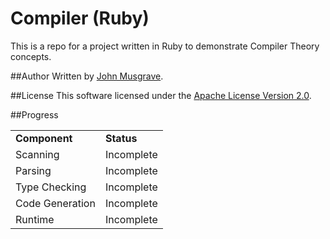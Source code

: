 Compiler (Ruby)
========
This is a repo for a project written in Ruby to demonstrate Compiler Theory concepts.

##Author
Written by [John Musgrave](http://johnmusgrave.com).

##License
This software licensed under the
[Apache License Version 2.0](http://www.apache.org/licenses/LICENSE-2.0.txt).

##Progress

<table>
<tr><td><b>Component</b></td><td><b>Status</b></td></tr>
<tr><td>Scanning</td><td>Incomplete</td></tr>
<tr><td>Parsing</td><td>Incomplete</td></tr>
<tr><td>Type Checking</td><td>Incomplete</td></tr>
<tr><td>Code Generation</td><td>Incomplete</td></tr>
<tr><td>Runtime</td><td>Incomplete</td></tr>
</table>
